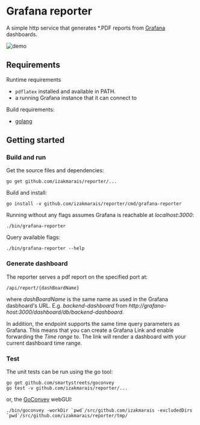 # Grafana reporter

A simple http service that generates *.PDF reports from [Grafana](http://grafana.org/) dashboards.

![demo](demo/report.gif)

## Requirements

Runtime requirements
* `pdflatex` installed and available in PATH.
* a running Grafana instance that it can connect to

Build requirements:
* [golang](https://golang.org/)

## Getting started

### Build and run

Get the source files and dependencies:

    go get github.com/izakmarais/reporter/...

Build and install:

    go install -v github.com/izakmarais/reporter/cmd/grafana-reporter

Running without any flags assumes Grafana is reachable at _localhost:3000_:

    ./bin/grafana-reporter

Query available flags:

    ./bin/grafana-reporter --help

### Generate dashboard

The reporter serves a pdf report on the specified port at:

    /api/report/{dashBoardName}

where _dashBoardName_ is the same name as used in the Grafana dasbhoard's URL. E.g. _backend-dashboard_ from _http://grafana-host:3000/dashboard/db/backend-dashboard_.

In addition, the endpoint supports the same time query parameters as Grafana. This means that you can create a Grafana Link and enable forwarding the _Time range_ to. The link will render a dashboard with your current dashboard time range.

### Test

The unit tests can be run using the go tool:

    go get github.com/smartystreets/goconvey
    go test -v github.com/izakmarais/reporter/...

or, the [GoConvey](http://goconvey.co/) webGUI:

    ./bin/goconvey -workDir `pwd`/src/github.com/izakmarais -excludedDirs `pwd`/src/github.com/izakmarais/reporter/tmp/